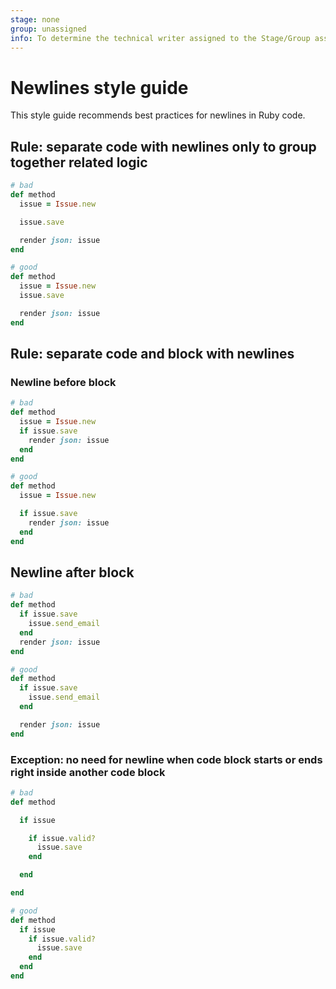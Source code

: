 ```yaml
---
stage: none
group: unassigned
info: To determine the technical writer assigned to the Stage/Group associated with this page, see https://about.gitlab.com/handbook/engineering/ux/technical-writing/#assignments
---
```


# Newlines style guide

This style guide recommends best practices for newlines in Ruby code.

## Rule: separate code with newlines only to group together related logic

```ruby
# bad
def method
  issue = Issue.new

  issue.save

  render json: issue
end
```

```ruby
# good
def method
  issue = Issue.new
  issue.save

  render json: issue
end
```

## Rule: separate code and block with newlines

### Newline before block

```ruby
# bad
def method
  issue = Issue.new
  if issue.save
    render json: issue
  end
end
```

```ruby
# good
def method
  issue = Issue.new

  if issue.save
    render json: issue
  end
end
```

## Newline after block

```ruby
# bad
def method
  if issue.save
    issue.send_email
  end
  render json: issue
end
```

```ruby
# good
def method
  if issue.save
    issue.send_email
  end

  render json: issue
end
```

### Exception: no need for newline when code block starts or ends right inside another code block

```ruby
# bad
def method

  if issue

    if issue.valid?
      issue.save
    end

  end

end
```

```ruby
# good
def method
  if issue
    if issue.valid?
      issue.save
    end
  end
end
```

